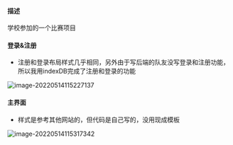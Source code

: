 #### 描述

学校参加的一个比赛项目

#### 登录&注册

- 注册和登录布局样式几乎相同，另外由于写后端的队友没写登录和注册功能，所以我用indexDB完成了注册和登录的功能

![image-20220514115227137](
https://education-teacher-avatar.oss-cn-hangzhou.aliyuncs.com/image-20220514115227137.png)

#### 主界面

- 样式是参考其他网站的，但代码是自己写的，没用现成模板

![image-20220514115317342](
https://education-teacher-avatar.oss-cn-hangzhou.aliyuncs.com/image-20220514115317342.png)

